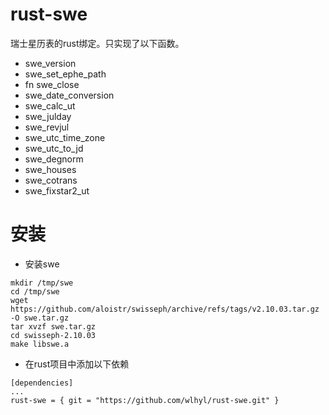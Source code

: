 # rust-swe
瑞士星历表的rust绑定。只实现了以下函数。
* swe_version
* swe_set_ephe_path
* fn swe_close
* swe_date_conversion
* swe_calc_ut
* swe_julday
* swe_revjul
* swe_utc_time_zone
* swe_utc_to_jd
* swe_degnorm
* swe_houses
* swe_cotrans
* swe_fixstar2_ut

# 安装
* 安装swe
```
mkdir /tmp/swe
cd /tmp/swe
wget https://github.com/aloistr/swisseph/archive/refs/tags/v2.10.03.tar.gz -O swe.tar.gz
tar xvzf swe.tar.gz
cd swisseph-2.10.03
make libswe.a
```
* 在rust项目中添加以下依赖
```
[dependencies]
...
rust-swe = { git = "https://github.com/wlhyl/rust-swe.git" }
```
